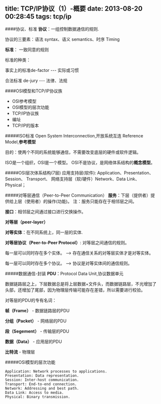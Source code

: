 title: TCP/IP协议（1）-概要
date: 2013-08-20 00:28:45
tags: tcp/ip
---
####协议、标准
<strong>协议</strong>：一组控制数据通信的规则. 

协议的三要素：语法 syntax、语义 semantics、时序 Timing 

<strong>标准</strong>： 一致同意的规则

标准的种类：  

事实上的标准de-factor   --- 实际或习惯

合法标准 de-jury        --- 法律、法规

####OSI模型和TCP/IP协议族
- OSI参考模型
- OSI模型的层次功能
- TCP/IP协议族
- 编址
- TCP/IP的版本
<!--more-->

#####ISO标准
Open System Interconnection,开放系统互连 
Reference Model,<strong>参考模型</strong>

目的：使两个不同的系统能够通信，不需要改变底层的硬件或软件逻辑。  

ISO是一个组织，OSI是一个模型。 
OSI不是协议，是网络体系结构的<strong>概念模型</strong>。 

#####OSI层次体系结构(7层)
应用支持层(软件): Application、Presentation、Session、 
Transport、 
网络支持层（软/硬件）Network、Data Link、Physical；

#####对等层通信（Peer-to-Peer Communication）
<strong>服务</strong>：下层（提供者）提供给上层（使用者）的操作(功能)。
注：服务只能存在于相邻层之间。

<strong>接口</strong>：相邻层之间通过接口进行交换操作。 

<strong>对等层（peer-layer）</strong>

<strong>对等实体</strong>：在不同系统上，同一层的实体. 

<strong>对等层协议（Peer-to-Peer Protocol）</strong>: 对等层之间通信的规则。

每一层可以同时存在多个实体。
-->  存在通信关系的对等层实体才是对等实体。

每一层可以同时存在多个协议。 
--> 协议是对等实体间的通信规则。 

#####数据通信-封装
<strong>PDU</strong>：Protocol Data Unit,协议数据单元

数据链路层之上，下层数据总是将上层数据+文件头，而数据链路层，不光增加了头部，还增加了尾部，因为物理层传输可能存在差错，所以需要进行校验。

对等层的PDU的专有名词： 

<strong>帧（Frame）</strong>      -  数据链路层的PDU 

<strong>分组（Packet）</strong>   -  网络层的PDU 

<strong>段（Segement）</strong>   - 传输层的PDU 

<strong>数据（Data）</strong>     - 应用层的PDU 

<strong>比特流</strong>           - 物理层


#####OSI模型的层次功能
```
Application: Network processes to applications. 
Presentation: Data representation. 
Session: Inter-host communication. 
Transport: End-to-end connection. 
Network: Addressing and best path. 
Data Link: Access to media. 
Physical: Binary transmission. 
```



